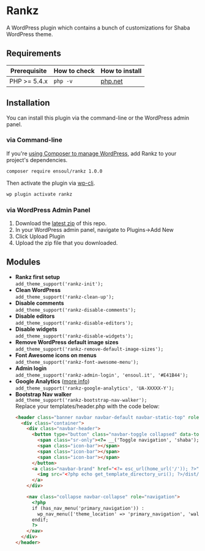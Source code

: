 # Rankz
A WordPress plugin which contains a bunch of customizations for Shaba WordPress theme.

## Requirements

<table>
  <thead>
    <tr>
      <th>Prerequisite</th>
      <th>How to check</th>
      <th>How to install</th>
    </tr>
  </thead>
  <tbody>
    <tr>
      <td>PHP &gt;= 5.4.x</td>
      <td><code>php -v</code></td>
      <td>
        <a href="http://php.net/manual/en/install.php">php.net</a>
      </td>
    </tr>
  </tbody>
</table>

## Installation

You can install this plugin via the command-line or the WordPress admin panel.

### via Command-line

If you're [using Composer to manage WordPress](https://roots.io/using-composer-with-wordpress/), add Rankz to your project's dependencies.

```sh
composer require ensoul/rankz 1.0.0
```

Then activate the plugin via [wp-cli](http://wp-cli.org/commands/plugin/activate/).

```sh
wp plugin activate rankz
```

### via WordPress Admin Panel

1. Download the [latest zip](https://github.com/itsensoul/rankz/archive/master.zip) of this repo.
2. In your WordPress admin panel, navigate to Plugins->Add New
3. Click Upload Plugin
4. Upload the zip file that you downloaded.

## Modules

* **Rankz first setup**<br>
  `add_theme_support('rankz-init');`
* **Clean WordPress**<br>
  `add_theme_support('rankz-clean-up');`
* **Disable comments**<br>
  `add_theme_support('rankz-disable-comments');`
* **Disable editors**<br>
  `add_theme_support('rankz-disable-editors');`
* **Disable widgets**<br>
  `add_theme_support('rankz-disable-widgets');`
* **Remove WordPress default image sizes**<br>
  `add_theme_support('rankz-remove-default-image-sizes');`
* **Font Awesome icons on menus**<br>
  `add_theme_support('rankz-font-awesome-menu');`
* **Admin login**<br>
  `add_theme_support('rankz-admin-login', 'ensoul.it', '#E41B44');`
* **Google Analytics** ([more info](https://github.com/itsensoul/rankz/wiki/Google-Analytics))<br>
  `add_theme_support('rankz-google-analytics', 'UA-XXXXX-Y');`
* **Bootstrap Nav walker**<br>
  `add_theme_support('rankz-bootstrap-nav-walker');`<br>
  Replace your templates/header.php with the code below:
  ```html
  <header class="banner navbar navbar-default navbar-static-top" role="banner">
    <div class="container">
      <div class="navbar-header">
        <button type="button" class="navbar-toggle collapsed" data-toggle="collapse" data-target=".navbar-collapse">
          <span class="sr-only"><?= __('Toggle navigation', 'shaba'); ?></span>
          <span class="icon-bar"></span>
          <span class="icon-bar"></span>
          <span class="icon-bar"></span>
        </button>
        <a class="navbar-brand" href="<?= esc_url(home_url('/')); ?>">
          <img src="<?php echo get_template_directory_uri(); ?>/dist/images/logo.svg" onerror="this.onerror=null; this.src='<?php echo get_template_directory_uri(); ?>/dist/images/logo.png'" alt="<?php bloginfo('name'); ?>" title="<?php bloginfo('name'); ?>">
        </a>
      </div>

      <nav class="collapse navbar-collapse" role="navigation">
        <?php
        if (has_nav_menu('primary_navigation')) :
          wp_nav_menu(['theme_location' => 'primary_navigation', 'walker' => new Ensoul\Rankz\BootstrapNavWalker\NavWalker(), 'menu_class' => 'nav navbar-nav']);
        endif;
        ?>
      </nav>
    </div>
  </header>
  ```
